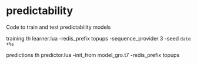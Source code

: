 # predictability
Code to train and test predictability models

training
th learner.lua -redis_prefix topups -sequence_provider 3 -seed `date +%s`

predictions
th predictor.lua -init_from model_gro.t7 -redis_prefix topups
